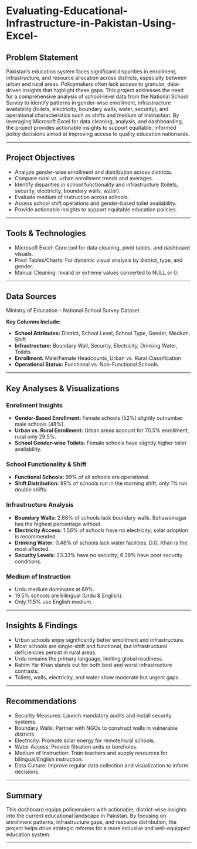 # Evaluating-Educational-Infrastructure-in-Pakistan-Using-Excel-

## Problem Statement
Pakistan’s education system faces significant disparities in enrollment, infrastructure, and resource allocation across districts, especially between urban and rural areas. Policymakers often lack access to granular, data-driven insights that highlight these gaps. This project addresses the need for a comprehensive analysis of school-level data from the National School Survey to identify patterns in gender-wise enrollment, infrastructure availability (toilets, electricity, boundary walls, water, security), and operational characteristics such as shifts and medium of instruction. By leveraging Microsoft Excel for data cleaning, analysis, and dashboarding, the project provides actionable insights to support equitable, informed policy decisions aimed at improving access to quality education nationwide.

---

## Project Objectives

- Analyze gender-wise enrollment and distribution across districts.
- Compare rural vs. urban enrollment trends and averages.
- Identify disparities in school functionality and infrastructure (toilets, security, electricity, boundary walls, water).
- Evaluate medium of instruction across schools.
- Assess school shift operations and gender-based toilet availability.
- Provide actionable insights to support equitable education policies.

---

## Tools & Technologies

- Microsoft Excel: Core tool for data cleaning, pivot tables, and dashboard visuals.
- Pivot Tables/Charts: For dynamic visual analysis by district, type, and gender.
- Manual Cleaning: Invalid or extreme values converted to NULL or 0.
  
---

## Data Sources

Ministry of Education – National School Survey Dataset

**Key Columns Include:**
- **School Attributes:** District, School Level, School Type, Gender, Medium, Shift
- **Infrastructure:** Boundary Wall, Security, Electricity, Drinking Water, Toilets
- **Enrollment:** Male/Female Headcounts, Urban vs. Rural Classification
- **Operational Status:** Functional vs. Non-Functional Schools

---

## Key Analyses & Visualizations

### Enrollment Insights
- **Gender-Based Enrollment:** Female schools (52%) slightly outnumber male schools (48%).
- **Urban vs. Rural Enrollment:** Urban areas account for 70.5% enrollment, rural only 29.5%.
- **School Gender-wise Toilets:** Female schools have slightly higher toilet availability.

### School Functionality & Shift
- **Functional Schools:** 99% of all schools are operational.
- **Shift Distribution:** 99% of schools run in the morning shift; only 1% run double shifts.

### Infrastructure Analysis
- **Boundary Walls:** 2.68% of schools lack boundary walls. Bahawalnagar has the highest percentage without.
- **Electricity Access:** 1.56% of schools have no electricity; solar adoption is recommended.
- **Drinking Water:** 0.48% of schools lack water facilities. D.G. Khan is the most affected.
- **Security Levels:** 23.33% have no security; 6.39% have poor security conditions.

### Medium of Instruction
- Urdu medium dominates at 69%.
- 19.5% schools are bilingual (Urdu & English).
- Only 11.5% use English medium.

---

## Insights & Findings

- Urban schools enjoy significantly better enrollment and infrastructure.
- Most schools are single-shift and functional, but infrastructural deficiencies persist in rural areas.
- Urdu remains the primary language, limiting global readiness.
- Rahim Yar Khan stands out for both best and worst infrastructure contrasts.
- Toilets, walls, electricity, and water show moderate but urgent gaps.

---

## Recommendations

- Security Measures: Launch mandatory audits and install security systems.
- Boundary Walls: Partner with NGOs to construct walls in vulnerable districts.
- Electricity: Promote solar energy for remote/rural schools.
- Water Access: Provide filtration units or boreholes.
- Medium of Instruction: Train teachers and supply resources for bilingual/English instruction.
- Data Culture: Improve regular data collection and visualization to inform decisions.

---

## Summary

This dashboard equips policymakers with actionable, district-wise insights into the current educational landscape in Pakistan. By focusing on enrollment patterns, infrastructure gaps, and resource distribution, the project helps drive strategic reforms for a more inclusive and well-equipped education system.

---
